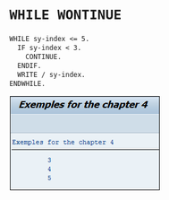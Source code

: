 # **`WHILE WONTINUE`**

```JS
WHILE sy-index <= 5.
  IF sy-index < 3.
    CONTINUE.
  ENDIF.
  WRITE / sy-index.
ENDWHILE.
```

![](../99%20-%20Ressources/03_Boucles%20-%2008%20-%2001.png)
